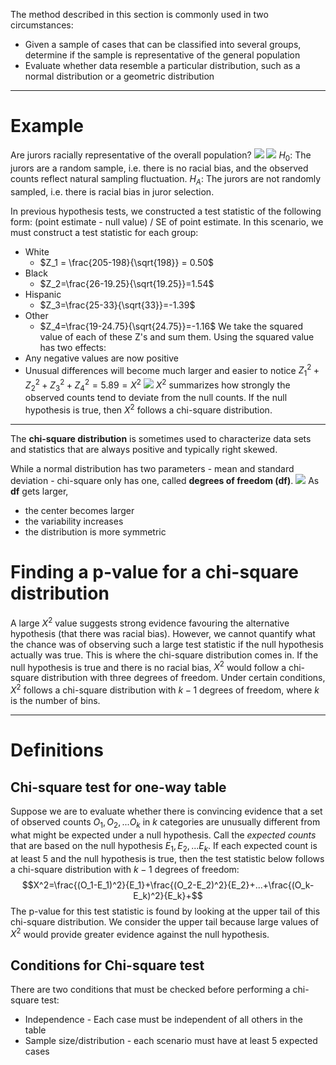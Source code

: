 The method described in this section is commonly used in two circumstances:
- Given a sample of cases that can be classified into several groups, determine if the sample is representative of the general population
- Evaluate whether data resemble a particular distribution, such as a normal distribution or a geometric distribution
---
# Example
Are jurors racially representative of the overall population?
![](Acrobat_RLyHJDvAUC.png)
![](Acrobat_lEbABMz8gg.png)
$H_0$: The jurors are a random sample, i.e. there is no racial bias, and the observed counts reflect natural sampling fluctuation.
$H_A$: The jurors are not randomly sampled, i.e. there is racial bias in juror selection. 

In previous hypothesis tests, we constructed a test statistic of the following form: (point estimate - null value) / SE of point estimate. In this scenario, we must construct a test statistic for each group:
- White
	- $Z_1 = \frac{205-198}{\sqrt{198}} = 0.50$
- Black
	- $Z_2=\frac{26-19.25}{\sqrt{19.25}}=1.54$
- Hispanic
	- $Z_3=\frac{25-33}{\sqrt{33}}=-1.39$
- Other
	- $Z_4=\frac{19-24.75}{\sqrt{24.75}}=-1.16$
We take the squared value of each of these Z's and sum them. Using the squared value has two effects:
- Any negative values are now positive
- Unusual differences will become much larger and easier to notice
$Z^2_1 + Z^2_2 + Z^2_3 + Z^2_4 = 5.89 = X^2$
![](Acrobat_PUGG9Ucd5y.png)
$X^2$ summarizes how strongly the observed counts tend to deviate from the null counts. If the null hypothesis is true, then $X^2$ follows a chi-square distribution.

---

The **chi-square distribution** is sometimes used to characterize data sets and statistics that are always positive and typically right skewed. 

While a normal distribution has two parameters - mean and standard deviation - chi-square only has one, called **degrees of freedom (df)**.
![](Acrobat_R5fIs48Jem.png)
As **df** gets larger, 
- the center becomes larger
- the variability increases
- the distribution is more symmetric

# Finding a p-value for a chi-square distribution
A large $X^2$ value suggests strong evidence favouring the alternative hypothesis (that there was racial bias). However, we cannot quantify what the chance was of observing such a large test statistic if the null hypothesis actually was true. This is where the chi-square distribution comes in. If the null hypothesis is true and there is no racial bias, $X^2$ would follow a chi-square distribution with three degrees of freedom. Under certain conditions, $X^2$ follows a chi-square distribution with $k-1$ degrees of freedom, where $k$ is the number of bins. 

---
# Definitions
## Chi-square test for one-way table
Suppose we are to evaluate whether there is convincing evidence that a set of observed counts $O_1, O_2,...O_k$ in $k$ categories are unusually different from what might be expected under a null hypothesis. Call the *expected counts* that are based on the null hypothesis $E_1,E_2,...E_k$. If each expected count is at least 5 and the null hypothesis is true, then the test statistic below follows a chi-square distribution with $k-1$ degrees of freedom:
$$X^2=\frac{(O_1-E_1)^2}{E_1}+\frac{(O_2-E_2)^2}{E_2}+...+\frac{(O_k-E_k)^2}{E_k}+$$
The p-value for this test statistic is found by looking at the upper tail of this chi-square distribution. We consider the upper tail because large values of $X^2$ would provide greater evidence against the null hypothesis. 

## Conditions for Chi-square test
There are two conditions that must be checked before performing a chi-square test:
- Independence - Each case must be independent of all others in the table
- Sample size/distribution - each scenario must have at least 5 expected cases
